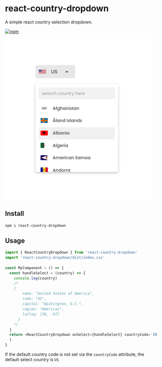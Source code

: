 # react-country-dropdown

A simple react country selection dropdown.

[![npm](https://img.shields.io/npm/v/react-country-dropdown?color=bright)](https://npmjs.com/package/react-country-dropdown)

![Demo Screenshot](./screenshot.png)

## Install

```sh
npm i react-country-dropdown
```

## Usage

```js
import { ReactCountryDropdown } from 'react-country-dropdown'
import 'react-country-dropdown/dist/index.css'

const MyComponent = () => {
  const handleSelect = (country) => {
    console.log(country)
    /*
    {
        name: "United States of America",
        code: "US",
        capital: "Washington, D.C.",
        region: "Americas",
        latlng: [38, -97]
      }
    */
  }
  return <ReactCountryDropdown onSelect={handleSelect} countryCode='IN' />
  )
}
```

If the default country code is not set via the `countryCode` attribute, the default select country is `US`
